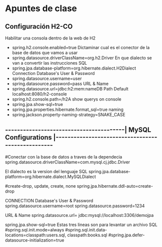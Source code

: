 # Apuntes de clase

## Configuración H2-CO

Habilitar una consola dentro de la web de H2
- spring.h2.console.enabled=true
Dictaminar cual es el conector de la base de datos que vamos a usar
- spring.datasource.driverClassName=org.h2.Driver
En que dialecto se van a convertir las instrucciones SQL
- spring.jpa.database-platform=org.hibernate.dialect.H2Dialect
Connection
Database's User & Password
- spring.datasource.username=user
- spring.datasource.password=pass
URL & Name
- spring.datasource.url=jdbc:h2:mem:nameDB
Path Default localhost:8080/h2-console
- spring.h2.console.path=/h2A
show querys on console
- spring.jpa.show-sql=true
- spring.jpa.properties.hibernate.format_sql=true
 naming
- spring.jackson.property-naming-strategy=SNAKE_CASE
## ----------------------------------------|  MySQL Configurations  |-------------------------------------------------- #

#Conectar con la base de datos a traves de la dependecia
spring.datasource.driverClassName=com.mysql.cj.jdbc.Driver

 El dialecto es la version del lenguaje SQL
spring.jpa.database-platform=org.hibernate.dialect.MySQLDialect

#create-drop, update, create, none
spring.jpa.hibernate.ddl-auto=create-drop

 CONNECTION
 Database's User & Password
spring.datasource.username=root
spring.datasource.password=1234

 URL & Name
spring.datasource.url= jdbc:mysql://localhost:3306/demojpa


spring.jpa.show-sql=true
 Estas tres lineas son para levantar un archivo SQL
#spring.sql.init.mode=always
#spring.sql.init.data-locations=classpath:users.sql, classpath:books.sql
#spring.jpa.defer-datasource-initialization=true